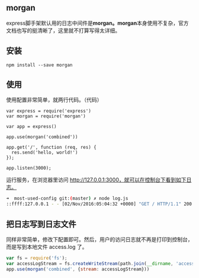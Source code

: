 ## morgan

express脚手架默认用的日志中间件是**morgan。morgan**本身使用不复杂，官方文档也写的挺清晰了，这里就不打算写得太详细。

## 安装

```
npm install --save morgan
```

## 使用

使用配置非常简单，就两行代码。（代码）

```
var express = require('express')
var morgan = require('morgan')

var app = express()

app.use(morgan('combined'))

app.get('/', function (req, res) {
  res.send('hello, world!')
}); 

app.listen(3000);
```

运行服务，在浏览器里访问 http://127.0.0.1:3000，就可以在控制台下看到如下日志。

```bash
➜  most-used-config git:(master) ✗ node log.js              
::ffff:127.0.0.1 - - [02/Nov/2016:05:04:32 +0000] "GET / HTTP/1.1" 200 13 "-" "Mozilla/5.0 (Macintosh; Intel Mac OS X 10_11_4) AppleWebKit/537.36 (KHTML, like Gecko) Chrome/52.0.2743.116 Safari/537.36"
```


## 把日志写到日志文件

同样非常简单，修改下配置即可。然后，用户的访问日志就不再是打印到控制台，而是写到本地文件 access.log 了。

```javascript
var fs = require('fs');
var accessLogStream = fs.createWriteStream(path.join(__dirname, 'access.log'), {flags: 'a'})
app.use(morgan('combined', {stream: accessLogStream}))
```
